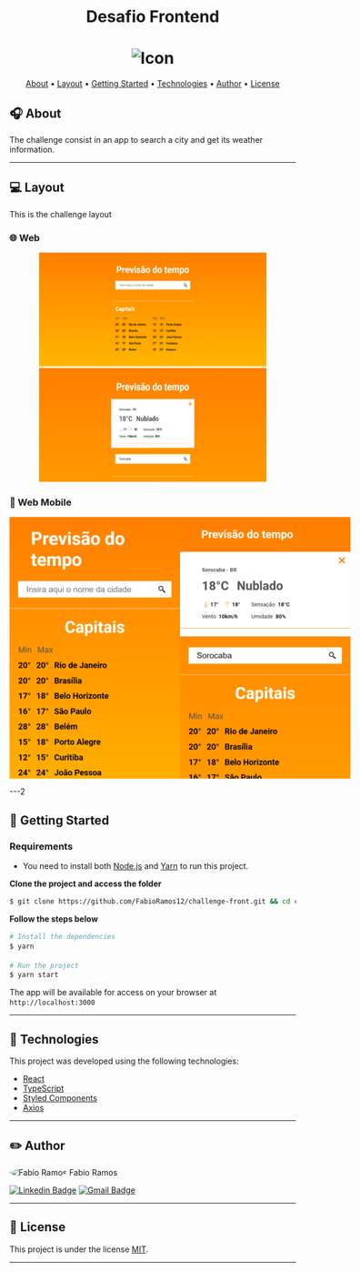 <h1 align="center">
    Desafio Frontend
</h1>
<h1 align="center">
    <img alt="Icon" title="#Icon" src="https://static.wixstatic.com/media/7f8adc_d803ec63e9e443a288209456ce076e0f~mv2.png/v1/fill/w_132,h_26,al_c,q_85,usm_0.66_1.00_0.01/ChatClass_logo.webp"/>
</h1>

<p align="center">
    <a href="#headphones-about">About</a> •
    <a href="#computer-layout">Layout</a> •
    <a href="#rocket-getting-started">Getting Started</a> • 
    <a href="#microscope-technologies">Technologies</a> • 
    <a href="#pencil2-author">Author</a> • 
    <a href="#pencil-license">License</a>
</p>

## :headphones: About

The challenge consist in an app to search a city and get its weather information.

---

## :computer: Layout

This is the challenge layout

### :globe_with_meridians: Web

<p align="center">
  <img alt="Letmeask" title="#Letmeask" src=".github/web_layout.png" width="400px" height="200px">

  <img alt="Letmeask" title="#Letmeask" src=".github/web_layout-2.png" width="400px" height="200px">
</p>

### :iphone: Web Mobile

<p align="center" style="display: flex; align-items: flex-start; justify-content: space-around;">
  <img alt="Letmeask" title="#Letmeask" src=".github/mobile_layout.png" width="300px" height="460px">

  <img alt="Letmeask" title="#Letmeask" src=".github/mobile_layout-2.png" width="300px" height="460px">
</p>

---2

## :rocket: Getting Started

### Requirements

-   You need to install both [Node.js](https://nodejs.org/en/download/) and [Yarn](https://yarnpkg.com/) to run this project.

**Clone the project and access the folder**

```bash
$ git clone https://github.com/FabioRamos12/challenge-front.git && cd challenge-front
```

**Follow the steps below**

```bash
# Install the dependencies
$ yarn

# Run the project
$ yarn start
```

The app will be available for access on your browser at `http://localhost:3000`

---

## :microscope: Technologies

This project was developed using the following technologies:

-   [React](https://reactjs.org)
-   [TypeScript](https://www.typescriptlang.org/)
-   [Styled Components](https://styled-components.com/)
-   [Axios](https://axios-http.com/docs/intro)

---

## :pencil2: Author

 <img style="border-radius: 50%;" src="https://avatars.githubusercontent.com/u/34969286?s=400&u=15eb378fc8be34ee27c691a916634fe9a7a999a0&v=4" width="100px;" alt="Fabio Ramos"/>
 <span>Fabio Ramos</span>

[![Linkedin Badge](https://img.shields.io/badge/-FabioRamos-blue?style=flat-square&logo=Linkedin&logoColor=white&link=https://www.linkedin.com/in/fabioalvesramos/)](https://www.linkedin.com/in/fabioalvesramos/)
[![Gmail Badge](https://img.shields.io/badge/-fabioalvesramos12@gmail.com-c14438?style=flat-square&logo=Gmail&logoColor=white&link=mailto:fabioalvesramos12@gmail.com)](mailto:fabioalvesramos12@gmail.com)

---

## :pencil: License

This project is under the license [MIT](./LICENSE).

---

```

```

